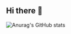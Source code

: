 ## Hi there 👋
![Anurag's GitHub stats](https://github-readme-stats.vercel.app/api?username=erika0915&show_icons=true&bg_color=00000000)

<!--
**erika0915/erika0915** is a ✨ _special_ ✨ repository because its `README.md` (this file) appears on your GitHub profile.

Here are some ideas to get you started:

- 🔭 I’m currently working on ...
- 🌱 I’m currently learning ...
- 👯 I’m looking to collaborate on ...
- 🤔 I’m looking for help with ...
- 💬 Ask me about ...
- 📫 How to reach me: ...
- 😄 Pronouns: ...
- ⚡ Fun fact: ...
-->

